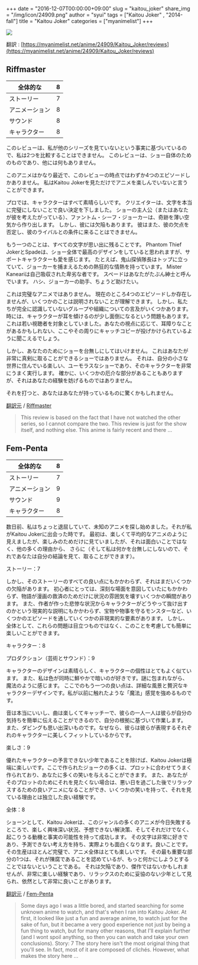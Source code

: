 +++
date = "2016-12-07T00:00:00+09:00"
slug = "kaitou_joker"
share_img = "/img/icon/24909.png"
author = "syui"
tags = ["Kaitou Joker" , "2014-fall"]
title = "Kaitou Joker"
categories = ["myanimelist"]
+++

![](https://myanimelist.cdn-dena.com/images/anime/12/64975.jpg)


<!--more-->

翻訳 : [https://myanimelist.net/anime/24909/Kaitou_Joker/reviews](https://myanimelist.net/anime/24909/Kaitou_Joker/reviews)


## Riffmaster



全体的な|  8
--- | ---
ストーリー|  7
アニメーション|  8
サウンド|  8
キャラクター|  8

このレビューは、私が他のシリーズを見ていないという事実に基づいているので、私は2つを比較することはできません。 このレビューは、ショー自体のためのものであり、他には何もありません。

このアニメはかなり最近で、このレビューの時点ではわずか4つのエピソードしかありません。 私はKaitou Jokerを見ただけでアニメを楽しんでいないと言うことができます。

プロでは、キャラクターはすべて素晴らしいです。 クリエイターは、文字を本当に完璧にしないことで良い決定を下しました。 ショーの主人公（またはあなたが彼を考えたがっている）、ファントム・シーフ・ジョーカーは、奇跡を薄い空気から作り出します。 しかし、彼には欠陥もあります。 彼はまた、彼の欠点を否定し、彼のライバルとの条件に来ることはできません。

もう一つのことは、すべての文字が思い出に残ることです。  Phantom Thief JokerとSpadeは、ショー全体で最高のデザインをしていると思われますが、サポートキャラクターも愛を感じます。 たとえば、鬼山探偵隊長はトップに立っていて、ジョーカーを捕まえるための熱狂的な情熱を持っています。  Mister Kaneariは自己吸収された卑劣な者です。 スペードはあなたがたぶん紳士と呼んでいます。 ハシ、ジョーカーの助手、ちょうど助けたい。

これは完璧なアニメではありません。 現在のところ4つのエピソードしか存在しませんが、いくつかのことは説明されないことが理解できます。 しかし、私たちが完全に認識していないグループや組織についての言及がいくつかあります。 時には、キャラクターが耳を傾けるのが少し面倒になるという問題もあります。 これは若い視聴者を対象としていました。あなたの視点に応じて、耳障りなことがあるかもしれない、ここやその周りにキャッチコピーが投げかけられているように聞こえるでしょう。

しかし、あなたのためにショーを台無しにしてはいけません。 これはあなたが非常に真剣に取ることができるショーではありません。 それは、自分の小さな世界に住んでいる楽しい、ユーモラスなショーであり、そのキャラクターを非常にうまく実行します。 確かに、いくつかの厄介な部分があることもありますが、それはあなたの経験を妨げるものではありません。

それを打つと、あなたはあなたが持っているものに驚くかもしれません。

[翻訳元](https://myanimelist.net/reviews.php?id=167873) / [Riffmaster](https://myanimelist.net/profile/Riffmaster/reviews)


> This review is based on the fact that I have not watched the other series, so I cannot compare the two. This review is just for the show itself, and nothing else.    This anime is fairly recent and there ...

## Fem-Penta



全体的な|  8
--- | ---
ストーリー|  7
アニメーション|  9
サウンド|  9
キャラクター|  8

数日前、私はちょっと退屈していて、未知のアニメを探し始めました。それが私がKaitou Jokerに出会った時です。 最初は、楽しくて平均的なアニメのように見えましたが、楽しみのためだけに見ていましたが、それは面白いことではなく、他の多くの理由から、 さらに（そして私は何かを台無しにしないので、それであなたは自分の結論を見て、取ることができます）。

ストーリー：7



しかし、そのストーリーのすべての良い点にもかかわらず、それはまだいくつかの欠陥があります。 初心者にとっては、深刻な場面を意図していたにもかかわらず、物語が漫画の救済のためだけに状況の雰囲気を壊すいくつかの瞬間があります。 また、作者が作った悲惨な状況からキャラクターがどうやって抜け出すのかという現実的な説明にもかかわらず、宝物や物事を守るモンスターなど、いくつかのエピソードを通していくつかの非現実的な要素があります。 しかし、全体として、これらの問題は目立つものではなく、このことを考慮しても簡単に楽しいことができます。

キャラクター：8



プロダクション（芸術とサウンド）：9

キャラクターのデザインは素晴らしく、キャラクターの個性はとてもよく似ています。 また、私は色が同時に鮮やかで暗いのが好きです。謎に包まれながら、魔法のように感じます。 ここでのもう一つの良い点は、詳細な風景と贅沢なキャラクターデザインです。私が以前に触れたような「魔法」感覚を強めるものです。

音は本当にいいし、曲は楽しくてキャッチーで、彼らの一人一人は彼らが自分の気持ちを簡単に伝えることができるので、自分の根拠に基づいて作業します。 また、ダビングも思い出深いものです。なぜなら、彼らは彼らが表現するそれぞれのキャラクターに美しくフィットしているからです。

楽しさ：9

優れたキャラクターの予言できない少年であることを除けば、Kaitou Jokerは極端に楽しいです。ここで作られたジョークの多くは、プロットに合わせてうまく作られており、あなたに多くの笑いを与えることができます。 また、あなたがそのプロットのためにそれを見たくない場合は、悪い日を過ごした後でリラックスするための良いアニメになることができ、いくつかの笑いを持って、それを見ている理由とは独立した良い経験です。

全体：8

ショーンとして、Kaitou Jokerは、このジャンルの多くのアニメが今日失敗するところで、楽しく興味深い状況、予想できない解決策、そしてそれだけでなく、起こりうる動機と事実の可能性を持って成功します。 その文字は非常に好きであり、予測できない考え方を持ち、実際よりも面白くなります。良いことです。 その生産はほとんど完璧で、アニメ全体はとても楽しいです。 その最も重要な部分の1つは、それが陳腐であることを認めているが、もっと何かにしようとすることではないということである。 それは欠陥であり、傑作ではないかもしれませんが、非常に楽しい経験であり、リラックスのために妥協のない少年として見られ、依然として非常に良いことがあります。

[翻訳元](https://myanimelist.net/reviews.php?id=229154) / [Fem-Penta](https://myanimelist.net/profile/Fem-Penta/reviews)


> Some days ago I was a little bored, and started searching for some unknown anime to watch, and that's when I ran into Kaitou Joker. At first, it looked like just a fun and average anime, to watch just for the sake of fun, but it became a very good experience not just by being a fun thing to watch, but for many other reasons, that I'll explain further (and I wont spoil anything, so then you can watch and take your own conclusions).    Story: 7    The story here isn't the most original thing that you'll see. In fact, most of it are composed of clichés. However, what makes the story here  ...
